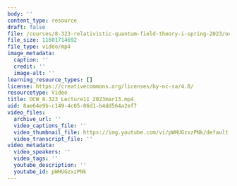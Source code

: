 ```yaml
---
body: ''
content_type: resource
draft: false
file: /courses/8-323-relativistic-quantum-field-theory-i-spring-2023/ocw_8323_lecture11_2023mar13_360p_16_9.mp4
file_size: 11601714692
file_type: video/mp4
image_metadata:
  caption: ''
  credit: ''
  image-alt: ''
learning_resource_types: []
license: https://creativecommons.org/licenses/by-nc-sa/4.0/
resourcetype: Video
title: OCW_8.323_Lecture11_2023mar13.mp4
uid: 8ae64e9b-c149-4c05-86d1-b4dd564a2ef7
video_files:
  archive_url: ''
  video_captions_file: ''
  video_thumbnail_file: https://img.youtube.com/vi/pWHUGzxzPNk/default.jpg
  video_transcript_file: ''
video_metadata:
  video_speakers: ''
  video_tags: ''
  youtube_description: ''
  youtube_id: pWHUGzxzPNk
---
```

